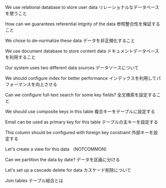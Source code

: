 We use relational database to store user data リレーショナルなデータベースを使うこと

How can we guarantees referential intgrity of the data 参照整合性を保証すること

We chose to de-normalize these data データを非正規化すること

We use document database to store content data ドキュメントデータベースを利用すること

Our system uses two different data sources データソースについて

We should configure index for better performance インデックスを利用してパフォーマンスを向上させる

Can we configure full-text search for some key fields? 全文検索を設定すること

We should use composite keys in this table 複合キーをテーブルに設定する

Email can be used as primary key for this table テーブルの主キーを設定する

This column should be configured with foreign key constraint 外部キーを設定する

Let's create a view for this data （NOTCOMMON)

Can we partition the data by date? データを区画に分ける

Let's set up a cascade delete for data カスケード削除について

Join tables テーブル結合とは
